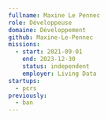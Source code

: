 ```yaml
---
fullname: Maxine Le Pennec
role: Développeuse
domaine: Développement
github: Maxine-Le-Pennec
missions:
  - start: 2021-09-01
    end: 2023-12-30
    status: independent
    employer: Living Data
startups:
  - pcrs
previously:
  - ban
---
```


